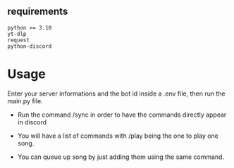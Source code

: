 ## requirements
```
python >= 3.10
yt-dlp
request
python-discord
```

# Usage
Enter your server informations and the bot id inside a .env file, then run the main.py file.

* Run the command /sync in order to have the commands directly appear in discord

* You will have a list of commands with /play <songname> being the one to play one song.

* You can queue up song by just adding them using the same command.